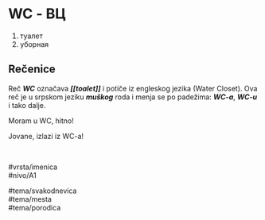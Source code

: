 # WC - ВЦ

1. туалет
2. уборная

## Rečenice

Reč ***WC*** označava ***[[toalet]]*** i potiče iz engleskog jezika (Water Closet). Ova reč je u srpskom jeziku ***muškog*** roda i menja se po padežima: ***WC-a***, ***WC-u*** i tako dalje.

Moram u WC, hitno!

Jovane, izlazi iz WC-a!

<br>

#vrsta/imenica  
#nivo/A1  

#tema/svakodnevica  
#tema/mesta  
#tema/porodica
